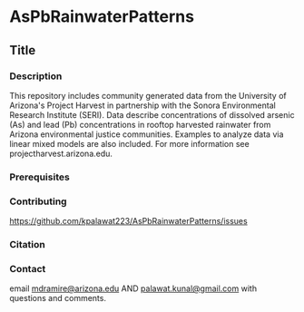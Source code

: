 # AsPbRainwaterPatterns

## Title

### Description
This repository includes community generated data from the University of Arizona's Project Harvest in partnership with the Sonora Environmental Research Institute (SERI). Data describe concentrations of dissolved arsenic (As) and lead (Pb) concentrations in rooftop harvested rainwater from Arizona environmental justice communities. Examples to analyze data via linear mixed models are also included. For more information see projectharvest.arizona.edu.

### Prerequisites

### Contributing
https://github.com/kpalawat223/AsPbRainwaterPatterns/issues

### Citation

### Contact
email mdramire@arizona.edu AND palawat.kunal@gmail.com with questions and comments.




